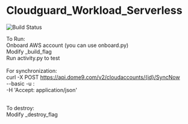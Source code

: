 # Cloudguard_Workload_Serverless

![Build Status](https://github.com/metalstormbass/Cloudguard_Workload_Serverless/blob/master/.github/workflows/build.yml/badge.svg)





To Run:<br>
Onboard AWS account (you can use onboard.py)<br>
Modify _build_flag <br>
Run activity.py to test <br>
<br>
For synchronization: <br>
curl -X POST https://api.dome9.com/v2/cloudaccounts/{id}/SyncNow \
  --basic -u <key-id>:<key-secret> \
  -H 'Accept: application/json'<br><br>

To destroy: <Br>
Modify _destroy_flag<br>
